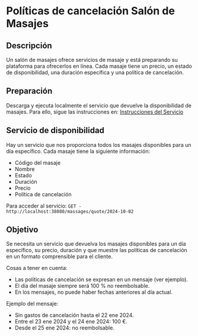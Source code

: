 # Políticas de cancelación Salón de Masajes

## Descripción
Un salón de masajes ofrece servicios de masaje y está preparando su plataforma para ofrecerlos en línea. Cada masaje tiene un precio, un estado de disponibilidad, una duración específica y una política de cancelación.

## Preparación
Descarga y ejecuta localmente el servicio que devuelve la disponibilidad de masajes. Para ello, sigue las instrucciones en: [Instrucciones del Servicio](https://github.com/spicon-travelc/travelc-massage-kata-service)

## Servicio de disponibilidad
Hay un servicio que nos proporciona todos los masajes disponibles para un día específico. Cada masaje tiene la siguiente información:

- Código del masaje
- Nombre
- Estado
- Duración
- Precio
- Política de cancelación

Para acceder al servicio: `GET - http://localhost:38080/massages/quote/2024-10-02`

## Objetivo
Se necesita un servicio que devuelva los masajes disponibles para un día específico, su precio, duración y que muestre las políticas de cancelación en un formato comprensible para el cliente.

Cosas a tener en cuenta:

- Las políticas de cancelación se expresan en un mensaje (ver ejemplo).
- El día del masaje siempre será 100 % no reembolsable.
- En los mensajes, no puede haber fechas anteriores al día actual.


Ejemplo del mensaje:

- Sin gastos de cancelación hasta el 22 ene 2024.
- Entre el 23 ene 2024 y el 24 ene 2024: 100 €.
- Desde el 25 ene 2024: no reembolsable.
